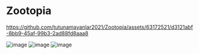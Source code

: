 # Zootopia






https://github.com/tutunamayanlar2021/Zootopia/assets/63172521/d3121abf-8bb9-45af-99b3-2ad88fd8aaa8

![image](https://github.com/tutunamayanlar2021/Zootopia/assets/63172521/e25d7ad2-21e9-48e7-88bf-3fb13cb8da3f)
![image](https://github.com/tutunamayanlar2021/Zootopia/assets/63172521/df6368ef-38cc-4d1f-8e97-a8b780037a27)
![image](https://github.com/tutunamayanlar2021/Zootopia/assets/63172521/1fe948ed-8331-4342-97a6-62d8e4cec8c7)
